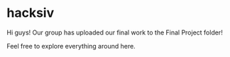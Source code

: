 # hacksiv

Hi guys! Our group has uploaded our final work to the Final Project folder!

Feel free to explore everything around here.
